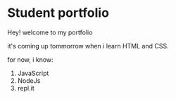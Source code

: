 # Student portfolio
Hey! welcome to my portfolio

it's coming up tommorrow when i learn HTML and CSS.

for now, i know:

1. JavaScript
1. NodeJs
1. repl.it